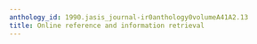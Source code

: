 ```yaml
---
anthology_id: 1990.jasis_journal-ir0anthology0volumeA41A2.13
title: Online reference and information retrieval
---
```

